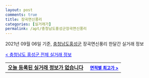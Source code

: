 ```yaml
---
layout: post
comments: true
title: 장곡면신풍리
categories: [실거래가]
permalink: /apt/충청남도홍성군장곡면신풍리
---
```


2021년 09월 06일 기준, <a href="/apt/충청남도홍성군">충청남도홍성군</a> 장곡면신풍리 한달간 실거래 정보

<a style="color: blue;" href="/apt/충청남도홍성군">< 충청남도 홍성군 전체 실거래 정보</a>
<!---- start ---->
<table>
  <tr>
    <td colspan="4" style="font-weight: bold;"><a href="/apt/충청남도홍성군장곡면신풍리{name_without_space}">오늘 등록된 실거래 정보가 없습니다</a> &nbsp;&nbsp;&nbsp; <a style="color: blue; font-size: smaller;" href="/apt/충청남도홍성군장곡면신풍리{name_without_space}">면적별 최고가 ></a></td>
  </tr>
    
</table>
<!---- end ---->
    